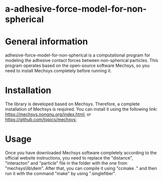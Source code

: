 # a-adhesive-force-model-for-non-spherical 
# General information
adhesive-force-model-for-non-spherical is a computational program for modeling the adhesive contact forces between non-spherical particles. This program operates based on the open-source software Mechsys, so you need to install Mechsys completely before running it.
# Installation
The library is developed based on Mechsys. Therefore, a complete installation of Mechsys is required. You can install it using the following link: https://mechsys.nongnu.org/index.html; or https://github.com/topics/mechsys;
# Usage
Once you have downloaded Mechsys software completely according to the official website instructions, you need to replace the "distance", "interacton" and "particle" file in the folder with the one from "mechsys\lib\dem". 
After that, you can compile it using "ccmake ." and then run it with the command "make" by using ".singlefiber".
